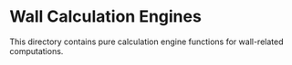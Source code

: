 # Wall Calculation Engines

This directory contains pure calculation engine functions for wall-related computations.

